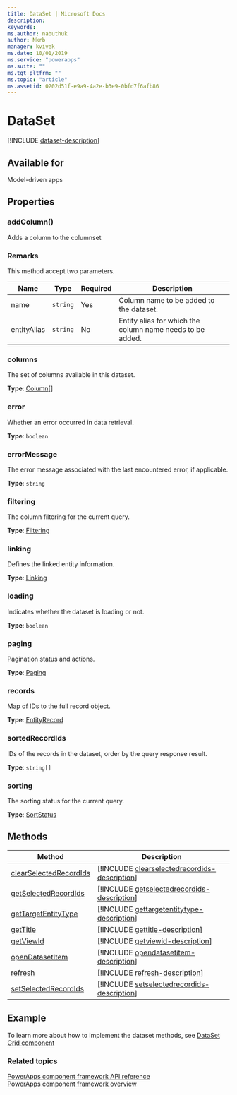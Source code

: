 ```yaml
---
title: DataSet | Microsoft Docs
description: 
keywords:
ms.author: nabuthuk
author: Nkrb
manager: kvivek
ms.date: 10/01/2019
ms.service: "powerapps"
ms.suite: ""
ms.tgt_pltfrm: ""
ms.topic: "article"
ms.assetid: 0202d51f-e9a9-4a2e-b3e9-0bfd7f6afb86
---
```


# DataSet

[!INCLUDE [dataset-description](includes/dataset-description.md)]

## Available for 

Model-driven apps

## Properties

### addColumn()

Adds  a column to the columnset

### Remarks

This method accept two parameters.

|Name|Type|Required|Description|
|------|-----|------|-----|
|name|`string`|Yes|Column name to be added to the dataset.|
|entityAlias|`string`|No| Entity alias for which the column name needs to be added.|

### columns

The set of columns available in this dataset.

**Type**: [Column](column.md)[]

### error

Whether an error occurred in data retrieval.

**Type**: `boolean`

### errorMessage

The error message associated with the last encountered error, if applicable.

**Type**: `string`

### filtering

The column filtering for the current query.

**Type**: [Filtering](filtering.md)

### linking

Defines the linked entity information.

**Type**: [Linking](linking.md)

### loading

Indicates whether the dataset is loading or not.

**Type**: `boolean`

### paging

Pagination status and actions.

**Type**: [Paging](paging.md)

### records

Map of IDs to the full record object.

**Type**: [EntityRecord](entityrecord.md)

### sortedRecordIds

IDs of the records in the dataset, order by the query response result.

**Type**: `string[]`

### sorting

The sorting status for the current query.

**Type**: [SortStatus](sortstatus.md)

## Methods

|Method | Description | 
| ------------- |-------------|
|[clearSelectedRecordIds](dataset/clearselectedrecordids.md)|[!INCLUDE [clearselectedrecordids-description](dataset/includes/clearselectedrecordids-description.md)]| 
|[getSelectedRecordIds](dataset/getselectedrecordids.md)|[!INCLUDE [getselectedrecordids-description](dataset/includes/getselectedrecordids-description.md)]| 
|[getTargetEntityType](dataset/gettargetentitytype.md)|[!INCLUDE [gettargetentitytype-description](dataset/includes/gettargetentitytype-description.md)]| 
|[getTitle](dataset/gettitle.md)|[!INCLUDE [gettitle-description](dataset/includes/gettitle-description.md)]| 
|[getViewId](dataset/getviewid.md)|[!INCLUDE [getviewid-description](dataset/includes/getviewid-description.md)]| 
|[openDatasetItem](dataset/opendatasetitem.md)|[!INCLUDE [opendatasetitem-description](dataset/includes/opendatasetitem-description.md)]| 
|[refresh](dataset/refresh.md)|[!INCLUDE [refresh-description](dataset/includes/refresh-description.md)]| 
|[setSelectedRecordIds](dataset/setselectedrecordids.md)|[!INCLUDE [setselectedrecordids-description](dataset/includes/setselectedrecordids-description.md)]| 

## Example

To learn more about how to implement the dataset methods, see [DataSet Grid component](../sample-controls/data-set-grid-control.md)

### Related topics

[PowerApps component framework API reference](../reference/index.md)<br/>
[PowerApps component framework overview](../overview.md)
